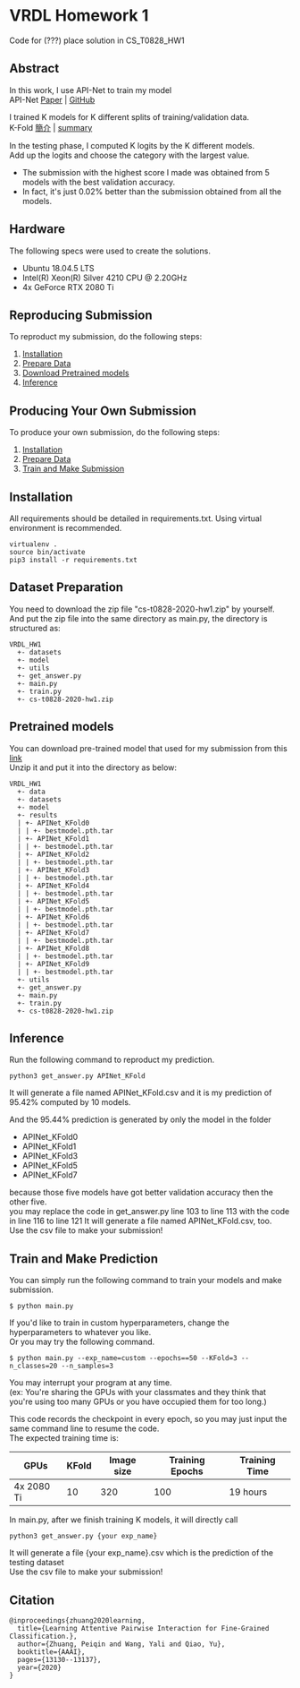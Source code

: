 # VRDL Homework 1
Code for (???) place solution in CS_T0828_HW1

## Abstract
In this work, I use API-Net to train my model<br>
API-Net [Paper](https://arxiv.org/pdf/2002.10191.pdf) | [GitHub](https://github.com/PeiqinZhuang/API-Net)

I trained K models for K different splits of training/validation data.<br>
K-Fold [簡介](https://medium.com/@chih.sheng.huang821/%E4%BA%A4%E5%8F%89%E9%A9%97%E8%AD%89-cross-validation-cv-3b2c714b18db) | [summary](https://medium.com/datadriveninvestor/k-fold-cross-validation-6b8518070833)

In the testing phase, I computed K logits by the K different models.<br>
Add up the logits and choose the category with the largest value.

- The submission with the highest score I made was obtained from 5 models with the best validation accuracy.
- In fact, it's just 0.02% better than the submission obtained from all the models.

## Hardware
The following specs were used to create the solutions.
- Ubuntu 18.04.5 LTS
- Intel(R) Xeon(R) Silver 4210 CPU @ 2.20GHz
- 4x GeForce RTX 2080 Ti

## Reproducing Submission
To reproduct my submission, do the following steps:
1. [Installation](#installation)
2. [Prepare Data](#dataset-preparation)
3. [Download Pretrained models](#pretrained-models)
4. [Inference](#inference)

## Producing Your Own Submission
To produce your own submission, do the following steps:
1. [Installation](#installation)
2. [Prepare Data](#dataset-preparation)
3. [Train and Make Submission](#train-and-make-prediction)

## Installation
All requirements should be detailed in requirements.txt. Using virtual environment is recommended.
```
virtualenv .
source bin/activate
pip3 install -r requirements.txt
```

## Dataset Preparation
You need to download the zip file "cs-t0828-2020-hw1.zip" by yourself.<br>
And put the zip file into the same directory as main.py, the directory is structured as:
```
VRDL_HW1
  +- datasets
  +- model
  +- utils
  +- get_answer.py
  +- main.py
  +- train.py
  +- cs-t0828-2020-hw1.zip
```

## Pretrained models
You can download pre-trained model that used for my submission from this [link](https://drive.google.com/file/d/1Ii6O2ym1O1gQxxTpdQc5wSeMjXqOuB-9/view?usp=sharing)<br>
Unzip it and put it into the directory as below:
```
VRDL_HW1
  +- data
  +- datasets
  +- model
  +- results
  | +- APINet_KFold0
  | | +- bestmodel.pth.tar
  | +- APINet_KFold1
  | | +- bestmodel.pth.tar
  | +- APINet_KFold2
  | | +- bestmodel.pth.tar
  | +- APINet_KFold3
  | | +- bestmodel.pth.tar
  | +- APINet_KFold4
  | | +- bestmodel.pth.tar
  | +- APINet_KFold5
  | | +- bestmodel.pth.tar
  | +- APINet_KFold6
  | | +- bestmodel.pth.tar
  | +- APINet_KFold7
  | | +- bestmodel.pth.tar
  | +- APINet_KFold8
  | | +- bestmodel.pth.tar
  | +- APINet_KFold9
  | | +- bestmodel.pth.tar
  +- utils
  +- get_answer.py
  +- main.py
  +- train.py
  +- cs-t0828-2020-hw1.zip
```

## Inference
Run the following command to reproduct my prediction.
```
python3 get_answer.py APINet_KFold
```
It will generate a file named APINet_KFold.csv and it is my prediction of 95.42% computed by 10 models.

And the 95.44% prediction is generated by only the model in the folder
- APINet_KFold0
- APINet_KFold1 
- APINet_KFold3
- APINet_KFold5
- APINet_KFold7

because those five models have got better validation accuracy then the other five.<br>
you may replace the code in get_answer.py line 103 to line 113 with the code in line 116 to line 121
It will generate a file named APINet_KFold.csv, too.<br>
Use the csv file to make your submission!


## Train and Make Prediction
You can simply run the following command to train your models and make submission.
```
$ python main.py
```
If you'd like to train in custom hyperparameters, change the hyperparameters to whatever you like.<br>
Or you may try the following command.
```
$ python main.py --exp_name=custom --epochs==50 --KFold=3 --n_classes=20 --n_samples=3
```

You may interrupt your program at any time.<br>
(ex: You're sharing the GPUs with your classmates and they think that you're using too many GPUs or you have occupied them for too long.)

This code records the checkpoint in every epoch, so you may just input the same command line to resume the code.<br>
The expected training time is:

GPUs | KFold | Image size | Training Epochs | Training Time
------------- | ------------- | ------------- | ------------- | -------------
4x 2080 Ti | 10 | 320 | 100 | 19 hours

In main.py, after we finish training K models, it will directly call
```
python3 get_answer.py {your exp_name}
```
It will generate a file {your exp_name}.csv which is the prediction of the testing dataset<br>
Use the csv file to make your submission!

## Citation
```
@inproceedings{zhuang2020learning,
  title={Learning Attentive Pairwise Interaction for Fine-Grained Classification.},
  author={Zhuang, Peiqin and Wang, Yali and Qiao, Yu},
  booktitle={AAAI},
  pages={13130--13137},
  year={2020}
}
```
